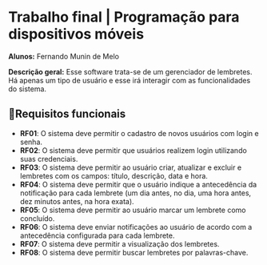 # Trabalho final | Programação para dispositivos móveis
<p><strong>Alunos:</strong> Fernando Munin de Melo</p>
<p><strong>Descrição geral:</strong> Esse software trata-se de um gerenciador de lembretes. Há apenas um tipo de usuário e esse irá interagir com as funcionalidades do sistema.</p>

## 📱Requisitos funcionais
* **RF01**: O sistema deve permitir o cadastro de novos usuários com login e senha.
* **RF02**: O sistema deve permitir que usuários realizem login utilizando suas credenciais.
* **RF03**: O sistema deve permitir ao usuário criar, atualizar e excluir e lembretes com os campos: título, descrição, data e hora.
* **RF04**: O sistema deve permitir que o usuário indique a antecedência da notificação para cada lembrete (um dia antes, no dia, uma hora antes, dez minutos antes, na hora exata).
* **RF05**: O sistema deve permitir ao usuário marcar um lembrete como concluído.
* **RF06**: O sistema deve enviar notificações ao usuário de acordo com a antecedência configurada para cada lembrete.
* **RF07**: O sistema deve permitir a visualização dos lembretes.
* **RF08**: O sistema deve permitir buscar lembretes por palavras-chave.
